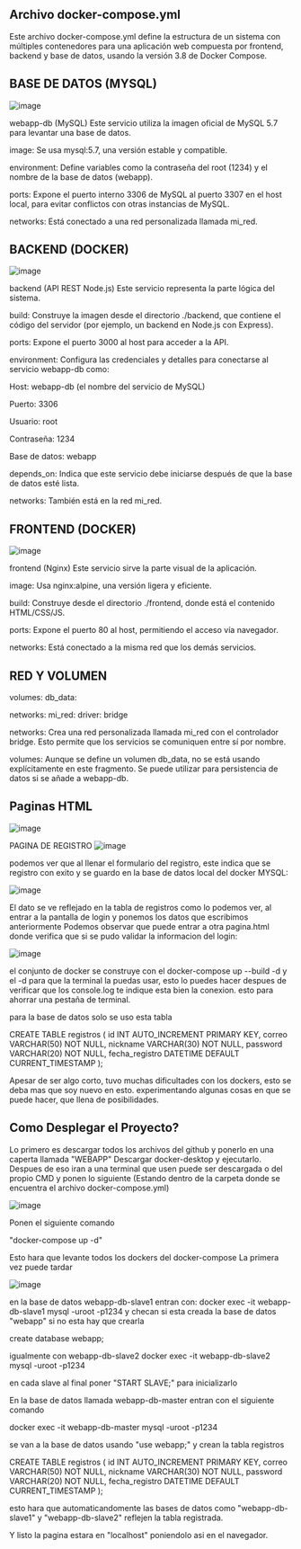 Archivo docker-compose.yml
---------------------------------------------------------------------------------------------------------------------------------------------

Este archivo docker-compose.yml define la estructura de un sistema con múltiples contenedores para una aplicación
web compuesta por frontend, backend y base de datos, usando la versión 3.8 de Docker Compose.

BASE DE DATOS (MYSQL)
---------------------------------------------------------------------------------------------------------------------------------------------

![image](https://github.com/user-attachments/assets/99b2bf7c-a840-42c2-bb01-be9e571de6b0)


webapp-db (MySQL)
Este servicio utiliza la imagen oficial de MySQL 5.7 para levantar una base de datos.

image: Se usa mysql:5.7, una versión estable y compatible.

environment: Define variables como la contraseña del root (1234) y el nombre de la base de datos (webapp).

ports: Expone el puerto interno 3306 de MySQL al puerto 3307 en el host local, para evitar conflictos con otras instancias de MySQL.

networks: Está conectado a una red personalizada llamada mi_red.

BACKEND (DOCKER)
---------------------------------------------------------------------------------------------------------------------------------------------

![image](https://github.com/user-attachments/assets/0f8682c6-9edc-4bf1-af5e-30d174b08498)


backend (API REST Node.js)
Este servicio representa la parte lógica del sistema.

build: Construye la imagen desde el directorio ./backend, que contiene el código del servidor (por ejemplo, un backend en Node.js con Express).

ports: Expone el puerto 3000 al host para acceder a la API.

environment: Configura las credenciales y detalles para conectarse al servicio webapp-db como:

Host: webapp-db (el nombre del servicio de MySQL)

Puerto: 3306

Usuario: root

Contraseña: 1234

Base de datos: webapp

depends_on: Indica que este servicio debe iniciarse después de que la base de datos esté lista.

networks: También está en la red mi_red.

FRONTEND (DOCKER)
--------------------------------------------------------------------------------------------------------------------------------------------

![image](https://github.com/user-attachments/assets/7737fbda-da2d-4dba-b01f-0a61014ba618)


frontend (Nginx)
Este servicio sirve la parte visual de la aplicación.

image: Usa nginx:alpine, una versión ligera y eficiente.

build: Construye desde el directorio ./frontend, donde está el contenido HTML/CSS/JS.

ports: Expone el puerto 80 al host, permitiendo el acceso vía navegador.

networks: Está conectado a la misma red que los demás servicios.

RED Y VOLUMEN
--------------------------------------------------------------------------------------------------------------------------------------------

volumes:
  db_data:

networks:
  mi_red:
    driver: bridge

networks: Crea una red personalizada llamada mi_red con el controlador 
bridge. Esto permite que los servicios se comuniquen entre sí por nombre.

volumes: Aunque se define un volumen db_data, no se está usando explícitamente en este fragmento. 
Se puede utilizar para persistencia de datos si se añade a webapp-db.


Paginas HTML
--------------------------------------------------------------------------------------------------------------------------------------------

![image](https://github.com/user-attachments/assets/8d3cbbf4-02e3-49ff-8937-c938ec7a9f23)

PAGINA DE REGISTRO
![image](https://github.com/user-attachments/assets/e2ca10ee-e366-4f8a-b15c-78fbb047bc27)

podemos ver que al llenar el formulario del registro, este indica que se registro con exito y se guardo en la base de datos local del docker MYSQL:

![image](https://github.com/user-attachments/assets/fecbe7d0-941d-4a0f-b604-3ebab6379eb6)

El dato se ve reflejado en la tabla de registros como lo podemos ver, al entrar a la pantalla de login y ponemos los datos que escribimos anteriormente
Podemos observar que puede entrar a otra pagina.html donde verifica que si se pudo validar la informacion del login:

![image](https://github.com/user-attachments/assets/3ee2b7c4-8d00-4644-9474-aab1e7fc78b9)

el conjunto de docker se construye con el 
docker-compose up --build -d 
y el -d para que la terminal la puedas usar, esto lo puedes hacer despues de verificar que los console.log te indique esta bien la conexion.
esto para ahorrar una pestaña de terminal.

para la base de datos solo se uso esta tabla

CREATE TABLE registros (
  id INT AUTO_INCREMENT PRIMARY KEY,
  correo VARCHAR(50) NOT NULL,
  nickname VARCHAR(30) NOT NULL,
  password VARCHAR(20) NOT NULL,
  fecha_registro DATETIME DEFAULT CURRENT_TIMESTAMP
);

Apesar de ser algo corto, tuvo muchas dificultades con los dockers, esto se deba mas que soy nuevo en esto. 
experimentando algunas cosas en que se puede hacer, que llena de posibilidades. 


Como Desplegar el Proyecto?
--------------------------------------------------------------------------------------------------------------------------------------------

Lo primero es descargar todos los archivos del github y ponerlo en una caperta llamada "WEBAPP" 
Descargar docker-desktop y ejecutarlo.
Despues de eso iran a una terminal que usen puede ser descargada o del propio CMD
y ponen lo siguiente (Estando dentro de la carpeta donde se encuentra el archivo docker-compose.yml)

![image](https://github.com/user-attachments/assets/ccb4d452-d077-4393-977d-a3d6f69bb37e)

Ponen el siguiente comando

"docker-compose up -d" 

Esto hara que levante todos los dockers del docker-compose
La primera vez puede tardar 

![image](https://github.com/user-attachments/assets/8262a438-68f7-447f-8cb0-40dd3a3dee15)

en la base de datos webapp-db-slave1 entran con:
docker exec -it webapp-db-slave1 mysql -uroot -p1234
y checan si esta creada la base de datos "webapp"
si no esta hay que crearla

create database webapp;

igualmente con webapp-db-slave2
docker exec -it webapp-db-slave2 mysql -uroot -p1234

en cada slave al final poner "START SLAVE;" para inicializarlo

En la base de datos llamada webapp-db-master
entran con el siguiente comando

docker exec -it webapp-db-master mysql -uroot -p1234

se van a la base de datos usando "use webapp;"
y crean la tabla registros

CREATE TABLE registros (
  id INT AUTO_INCREMENT PRIMARY KEY,
  correo VARCHAR(50) NOT NULL,
  nickname VARCHAR(30) NOT NULL,
  password VARCHAR(20) NOT NULL,
  fecha_registro DATETIME DEFAULT CURRENT_TIMESTAMP
);

esto hara que automaticandomente las bases de datos como "webapp-db-slave1" y "webapp-db-slave2" reflejen la tabla registrada.

Y listo la pagina estara en "localhost" poniendolo asi en el navegador.



